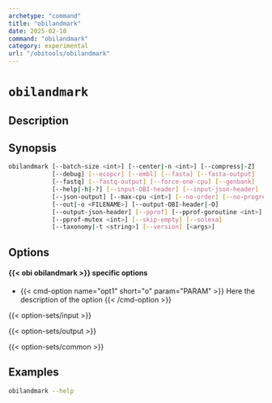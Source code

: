 ```yaml
---
archetype: "command"
title: "obilandmark"
date: 2025-02-10
command: "obilandmark"
category: experimental
url: "/obitools/obilandmark"
---
```


# `obilandmark`

## Description 



## Synopsis

```bash
obilandmark [--batch-size <int>] [--center|-n <int>] [--compress|-Z]
            [--debug] [--ecopcr] [--embl] [--fasta] [--fasta-output]
            [--fastq] [--fastq-output] [--force-one-cpu] [--genbank]
            [--help|-h|-?] [--input-OBI-header] [--input-json-header]
            [--json-output] [--max-cpu <int>] [--no-order] [--no-progressbar]
            [--out|-o <FILENAME>] [--output-OBI-header|-O]
            [--output-json-header] [--pprof] [--pprof-goroutine <int>]
            [--pprof-mutex <int>] [--skip-empty] [--solexa]
            [--taxonomy|-t <string>] [--version] [<args>]
```

## Options

#### {{< obi obilandmark >}} specific options

- {{< cmd-option name="opt1" short="o" param="PARAM" >}}
  Here the description of the option
  {{< /cmd-option >}}

{{< option-sets/input >}}

{{< option-sets/output >}}

{{< option-sets/common >}}

## Examples

```bash
obilandmark --help
```
